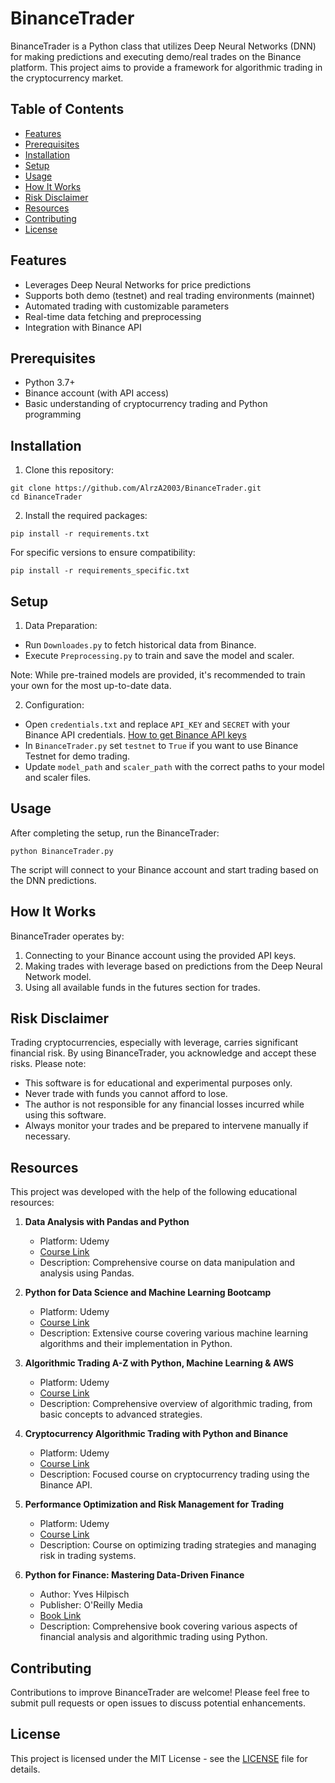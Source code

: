 # BinanceTrader

BinanceTrader is a Python class that utilizes Deep Neural Networks (DNN) for making predictions and executing demo/real trades on the Binance platform. This project aims to provide a framework for algorithmic trading in the cryptocurrency market.

## Table of Contents

- [Features](#features)
- [Prerequisites](#prerequisites)
- [Installation](#installation)
- [Setup](#setup)
- [Usage](#usage)
- [How It Works](#how-it-works)
- [Risk Disclaimer](#risk-disclaimer)
- [Resources](#resources)
- [Contributing](#contributing)
- [License](#license)

## Features

- Leverages Deep Neural Networks for price predictions
- Supports both demo (testnet) and real trading environments (mainnet)
- Automated trading with customizable parameters
- Real-time data fetching and preprocessing
- Integration with Binance API

## Prerequisites

- Python 3.7+
- Binance account (with API access)
- Basic understanding of cryptocurrency trading and Python programming

## Installation

1. Clone this repository:
```
git clone https://github.com/AlrzA2003/BinanceTrader.git
cd BinanceTrader
```

2. Install the required packages:
```
pip install -r requirements.txt
```

For specific versions to ensure compatibility:
```
pip install -r requirements_specific.txt
```

## Setup

1. Data Preparation:
- Run `Downloades.py` to fetch historical data from Binance.
- Execute `Preprocessing.py` to train and save the model and scaler.

Note: While pre-trained models are provided, it's recommended to train your own for the most up-to-date data.

2. Configuration:
- Open `credentials.txt` and replace `API_KEY` and `SECRET` with your Binance API credentials. [How to get Binance API keys](https://support.coinigy.com/hc/en-us/articles/360001144614-How-do-I-find-my-API-key-on-Binance-com-)
- In `BinanceTrader.py` set `testnet` to `True` if you want to use Binance Testnet for demo trading.
- Update `model_path` and `scaler_path` with the correct paths to your model and scaler files.

## Usage

After completing the setup, run the BinanceTrader:
```
python BinanceTrader.py
```
The script will connect to your Binance account and start trading based on the DNN predictions.

## How It Works

BinanceTrader operates by:

1. Connecting to your Binance account using the provided API keys.
2. Making trades with leverage based on predictions from the Deep Neural Network model.
3. Using all available funds in the futures section for trades.

## Risk Disclaimer

Trading cryptocurrencies, especially with leverage, carries significant financial risk. By using BinanceTrader, you acknowledge and accept these risks. Please note:

- This software is for educational and experimental purposes only.
- Never trade with funds you cannot afford to lose.
- The author is not responsible for any financial losses incurred while using this software.
- Always monitor your trades and be prepared to intervene manually if necessary.

## Resources

This project was developed with the help of the following educational resources:

1. **Data Analysis with Pandas and Python**
   - Platform: Udemy
   - [Course Link](https://www.udemy.com/course/data-analysis-with-pandas/)
   - Description: Comprehensive course on data manipulation and analysis using Pandas.

2. **Python for Data Science and Machine Learning Bootcamp**
   - Platform: Udemy
   - [Course Link](https://www.udemy.com/course/python-for-data-science-and-machine-learning-bootcamp/)
   - Description: Extensive course covering various machine learning algorithms and their implementation in Python.

3. **Algorithmic Trading A-Z with Python, Machine Learning & AWS**
   - Platform: Udemy
   - [Course Link](https://www.udemy.com/course/algorithmic-trading-with-python-and-machine-learning/)
   - Description: Comprehensive overview of algorithmic trading, from basic concepts to advanced strategies.

4. **Cryptocurrency Algorithmic Trading with Python and Binance**
   - Platform: Udemy
   - [Course Link](https://www.udemy.com/course/cryptocurrency-algorithmic-trading-with-python-and-binance/)
   - Description: Focused course on cryptocurrency trading using the Binance API.

5. **Performance Optimization and Risk Management for Trading**
   - Platform: Udemy
   - [Course Link](https://www.udemy.com/course/performance-optimization-and-risk-management-for-trading/)
   - Description: Course on optimizing trading strategies and managing risk in trading systems.

6. **Python for Finance: Mastering Data-Driven Finance**
   - Author: Yves Hilpisch
   - Publisher: O'Reilly Media
   - [Book Link](https://www.oreilly.com/library/view/python-for-finance/9781492024323/)
   - Description: Comprehensive book covering various aspects of financial analysis and algorithmic trading using Python.

## Contributing

Contributions to improve BinanceTrader are welcome! Please feel free to submit pull requests or open issues to discuss potential enhancements.

## License

This project is licensed under the MIT License - see the [LICENSE](LICENSE) file for details.
